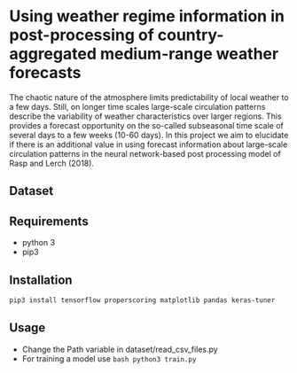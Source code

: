 # Using weather regime information in post-processing of country-aggregated medium-range weather forecasts

The chaotic nature of the atmosphere limits predictability of local weather to a few days. Still, on longer time scales large-scale circulation patterns describe the variability of weather characteristics over larger regions. This provides a forecast opportunity on the so-called subseasonal time scale of several days to a few weeks (10-60 days).
In this project we aim to elucidate if there is an additional value in using forecast information about large-scale circulation patterns in the neural network-based post processing model of Rasp and Lerch (2018).  

## Dataset



## Requirements

- python 3
- pip3

## Installation

```bash
pip3 install tensorflow properscoring matplotlib pandas keras-tuner
```

## Usage
- Change the Path variable in dataset/read_csv_files.py
- For training a model use ```bash python3 train.py```
